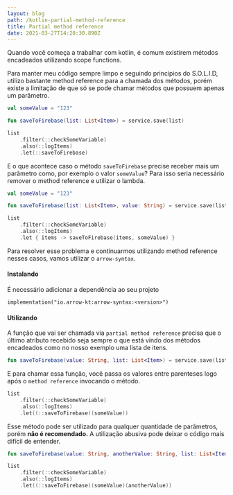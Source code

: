 ```yaml
---
layout: blog
path: /kotlin-partial-method-reference
title: Partial method reference
date: 2021-03-27T14:20:30.890Z
---
```

Quando você começa a trabalhar com kotlin, é comum existirem métodos encadeados utilizando scope functions. 

Para manter meu código sempre limpo e seguindo princípios do S.O.L.I.D, utilizo bastante method reference para a chamada dos métodos, porém existe a limitação de que só se pode chamar métodos que possuem apenas um parâmetro.

```kotlin
val someValue = "123"

fun saveToFirebase(list: List<Item>) = service.save(list)

list
    .filter(::checkSomeVariable)
    .also(::logItems)
    .let(::saveToFirebase)
```

E o que acontece caso o método `saveToFirebase` precise receber mais um parâmetro como, por exemplo o valor `someValue`? Para isso seria necessário remover o method reference e utilizar o lambda.

```kotlin
val someValue = "123"

fun saveToFirebase(list: List<Item>, value: String) = service.save(list, value)

list
    .filter(::checkSomeVariable)
    .also(::logItems)
    .let { items -> saveToFirebase(items, someValue) }
```

Para resolver esse problema e continuarmos utilizando method reference nesses casos, vamos utilizar o `arrow-syntax`.

#### Instalando

É necessário adicionar a dependência ao seu projeto

`implementation("io.arrow-kt:arrow-syntax:<version>")`

#### Utilizando

A função que vai ser chamada via `partial method reference` precisa que o último atributo recebido seja sempre o que está vindo dos métodos encadeados como no nosso exemplo uma lista de itens.

```kotlin
fun saveToFirebase(value: String, list: List<Item>) = service.save(list, value)
```

E para chamar essa função, você passa os valores entre parenteses logo após o `method reference` invocando o método.

```kotlin
list
    .filter(::checkSomeVariable)
    .also(::logItems)
    .let((::saveToFirebase)(someValue))
```

Esse método pode ser utilizado para qualquer quantidade de parâmetros, porém **não é recomendado.** A utilização abusiva pode deixar o código mais difícil de entender.

```kotlin
fun saveToFirebase(value: String, anotherValue: String, list: List<Item>) = service.save(list, value)

list
    .filter(::checkSomeVariable)
    .also(::logItems)
    .let((::saveToFirebase)(someValue)(anotherValue))
```